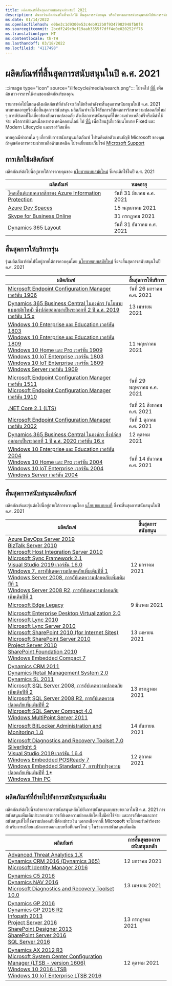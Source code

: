 ```yaml
---
title: ผลิตภัณฑ์ที่สิ้นสุดการสนับสนุนสำหรับปี 2021
description: ค้นหาว่าผลิตภัณฑ์ใดที่จะเลิกใช้ สิ้นสุดการสนับสนุน หรือย้ายจากการสนับสนุนหลักไปยังการสนับสนุนแบบขยายเวลาในปี ค.ศ. 2021
ms.date: 01/14/2022
ms.openlocfilehash: e0be3c1d9300e53c4eb912b0f9347902948fb0f8
ms.sourcegitcommit: 2bcdf249c9ef19aab3355f7dff4e0e020252ff76
ms.translationtype: HT
ms.contentlocale: th-TH
ms.lasthandoff: 03/18/2022
ms.locfileid: "4117498"
---
```

# <a name="products-ending-support-in-2021"></a>ผลิตภัณฑ์ที่สิ้นสุดการสนับสนุนในปี ค.ศ. 2021

:::image type="icon" source="/lifecycle/media/search.png":::
โปรดไป [ที่นี่](/lifecycle/products/) เพื่อค้นหาวงจรการใช้งานของผลิตภัณฑ์ของคุณ

รายการต่อไปนี้แสดงถึงผลิตภัณฑ์ที่กำลังจะเลิกใช้หรือกำลังจะสิ้นสุดการสนับสนุนในปี ค.ศ. 2021 หากหมดอายุหรือเมื่อสิ้นสุดการสนับสนุน ผลิตภัณฑ์จะไม่ได้รับการอัปเดตการรักษาความปลอดภัยใหม่ ๆ การอัปเดตที่ไม่เกี่ยวข้องกับความปลอดภัย ตัวเลือกการสนับสนุนที่ให้ความช่วยเหลือฟรีหรือมีค่าใช้จ่าย หรือการอัปเดตเนื้อหาทางเทคนิคออนไลน์ ไป [ที่นี่](/lifecycle/overview/product-end-of-support-overview) เพื่อเรียนรู้เกี่ยวกับนโยบาย Fixed และ Modern Lifecycle และเซอร์วิสแพ็ค

หากคุณมีคำถามใด ๆ เกี่ยวกับการสนับสนุนผลิตภัณฑ์ โปรดติดต่อตัวแทนบัญชี Microsoft ของคุณ ถ้าคุณต้องการความช่วยเหลือด้านเทคนิค โปรดเยี่ยมชมเว็บไซต์ [Microsoft Support](https://support.microsoft.com/contactus/?ws=support)

## <a name="product-retirements"></a>การเลิกใช้ผลิตภัณฑ์

ผลิตภัณฑ์ต่อไปนี้อยู่ภายใต้การควบคุมของ [นโยบายแบบสมัยใหม่](/lifecycle/policies/modern) ซึ่งจะเลิกใช้ในปี ค.ศ. 2021

| ผลิตภัณฑ์ | หมดอายุ |
| --- | --- |
| [ไคลเอ็นต์แบบคลาสสิกของ Azure Information Protection](/lifecycle/products/azure-information-protection-classic-client?branch=live)<br> | วันที่ 31 มีนาคม ค.ศ. 2021 |
| [Azure Dev Spaces](/lifecycle/products/azure-dev-spaces?branch=live)<br> | 15 พฤษภาคม 2021 |
| [Skype for Business Online](/lifecycle/products/skype-for-business-online?branch=live)<br> | 31 กรกฎาคม 2021 |
| [Dynamics 365 Layout](/lifecycle/products/dynamics-365-layout?branch=live)<br> | วันที่ 31 ธันวาคม ค.ศ. 2021 |


## <a name="release-end-of-servicing"></a>สิ้นสุดการให้บริการรุ่น

รุ่นผลิตภัณฑ์ต่อไปนี้อยู่ภายใต้การควบคุมโดย [นโยบายแบบสมัยใหม่](/lifecycle/policies/modern) ซึ่งจะสิ้นสุดการสนับสนุนในปี ค.ศ. 2021

| ผลิตภัณฑ์ | สิ้นสุดการให้บริการ |
| --- | --- |
| [Microsoft Endpoint Configuration Manager เวอร์ชัน 1906](/lifecycle/products/microsoft-endpoint-configuration-manager?branch=live)<br> | วันที่ 26 มกราคม ค.ศ. 2021 |
| [Dynamics 365 Business Central ในองค์กร (นโยบายแบบสมัยใหม่) ซึ่งปล่อยออกมาเป็นระลอกที่ 2 ปี ค.ศ. 2019 เวอร์ชัน 15.x](/lifecycle/products/dynamics-365-business-central-onpremises-modern-policy?branch=live)<br> | 13 เมษายน 2021 |
| [Windows 10 Enterprise และ Education เวอร์ชัน 1803](/lifecycle/products/windows-10-enterprise-and-education?branch=live)<br>[Windows 10 Enterprise และ Education เวอร์ชัน 1809](/lifecycle/products/windows-10-enterprise-and-education?branch=live)<br>[Windows 10 Home และ Pro เวอร์ชัน 1909](/lifecycle/products/windows-10-home-and-pro?branch=live)<br>[Windows 10 IoT Enterprise เวอร์ชัน 1803](/lifecycle/products/windows-10-iot-enterprise?branch=live)<br>[Windows 10 IoT Enterprise เวอร์ชัน 1809](/lifecycle/products/windows-10-iot-enterprise?branch=live)<br>[Windows Server เวอร์ชัน 1909](/lifecycle/products/windows-server?branch=live)<br> | 11 พฤษภาคม 2021 |
| [Microsoft Endpoint Configuration Manager เวอร์ชัน 1511](/lifecycle/products/microsoft-endpoint-configuration-manager?branch=live)<br>[Microsoft Endpoint Configuration Manager เวอร์ชัน 1910](/lifecycle/products/microsoft-endpoint-configuration-manager?branch=live)<br> | วันที่ 29 พฤษภาคม ค.ศ. 2021 |
| [.NET Core 2.1 (LTS)](/lifecycle/products/microsoft-net-and-net-core?branch=live)<br> | วันที่ 21 สิงหาคม ค.ศ. 2021 |
| [Microsoft Endpoint Configuration Manager เวอร์ชัน 2002](/lifecycle/products/microsoft-endpoint-configuration-manager?branch=live)<br> | วันที่ 1 ตุลาคม ค.ศ. 2021 |
| [Dynamics 365 Business Central ในองค์กร ซึ่งปล่อยออกมาเป็นระลอกที่ 1 ปี ค.ศ. 2020 เวอร์ชัน 16.x](/lifecycle/products/dynamics-365-business-central-onpremises-modern-policy?branch=live)<br> | 12 ตุลาคม 2021 |
| [Windows 10 Enterprise และ Education เวอร์ชัน 2004](/lifecycle/products/windows-10-enterprise-and-education?branch=live)<br>[Windows 10 Home และ Pro เวอร์ชัน 2004](/lifecycle/products/windows-10-home-and-pro?branch=live)<br>[Windows 10 IoT Enterprise เวอร์ชัน 2004](/lifecycle/products/windows-10-iot-enterprise?branch=live)<br>[Windows Server เวอร์ชัน 2004](/lifecycle/products/windows-server?branch=live)<br> | วันที่ 14 ธันวาคม ค.ศ. 2021 |


## <a name="products-reaching-end-of-support"></a>สิ้นสุดการสนับสนุนผลิตภัณฑ์

ผลิตภัณฑ์และรุ่นต่อไปนี้อยู่ภายใต้การควบคุมโดย [นโยบายแบบคงที่](/lifecycle/policies/fixed) ซึ่งจะสิ้นสุดการสนับสนุนในปี ค.ศ. 2021

| ผลิตภัณฑ์ | สิ้นสุดการสนับสนุน |
| --- | --- |
| [Azure DevOps Server 2019](/lifecycle/products/azure-devops-server-2019?branch=live)<br>[BizTalk Server 2010](/lifecycle/products/biztalk-server-2010?branch=live)<br>[Microsoft Host Integration Server 2010](/lifecycle/products/microsoft-host-integration-server-2010?branch=live)<br>[Microsoft Sync Framework 2.1](/lifecycle/products/microsoft-sync-framework-21?branch=live)<br>[Visual Studio 2019 เวอร์ชัน 16.0](/lifecycle/products/visual-studio-2019?branch=live)<br>[Windows 7, การอัปเดตความปลอดภัยเพิ่มเติมปีที่ 1](/lifecycle/products/windows-7?branch=live)<br>[Windows Server 2008, การอัปเดตความปลอดภัยเพิ่มเติมปีที่ 1](/lifecycle/products/windows-server-2008?branch=live)<br>[Windows Server 2008 R2, การอัปเดตความปลอดภัยเพิ่มเติมปีที่ 1](/lifecycle/products/windows-server-2008-r2?branch=live)<br> | 12 มกราคม 2021 |
| [Microsoft Edge Legacy](/lifecycle/products/microsoft-edge-legacy?branch=live)<br> | 9 มีนาคม 2021 |
| [Microsoft Enterprise Desktop Virtualization 2.0](/lifecycle/products/microsoft-enterprise-desktop-virtualization-20?branch=live)<br>[Microsoft Lync 2010](/lifecycle/products/microsoft-lync-2010?branch=live)<br>[Microsoft Lync Server 2010](/lifecycle/products/microsoft-lync-server-2010?branch=live)<br>[Microsoft SharePoint 2010 (for Internet Sites)](/lifecycle/products/microsoft-sharepoint-2010?branch=live)<br>[Microsoft SharePoint Server 2010](/lifecycle/products/microsoft-sharepoint-server-2010?branch=live)<br>[Project Server 2010](/lifecycle/products/project-server-2010?branch=live)<br>[SharePoint Foundation 2010](/lifecycle/products/sharepoint-foundation-2010?branch=live)<br>[Windows Embedded Compact 7](/lifecycle/products/windows-embedded-compact-7?branch=live)<br> | 13 เมษายน 2021 |
| [Dynamics CRM 2011](/lifecycle/products/dynamics-crm-2011?branch=live)<br>[Dynamics Retail Management System 2.0](/lifecycle/products/dynamics-retail-management-system-20?branch=live)<br>[Dynamics SL 2011](/lifecycle/products/dynamics-sl-2011?branch=live)<br>[Microsoft SQL Server 2008, การอัปเดตความปลอดภัยเพิ่มเติมปีที่ 2](/lifecycle/products/microsoft-sql-server-2008?branch=live)<br>[Microsoft SQL Server 2008 R2, การอัปเดตความปลอดภัยเพิ่มเติมปีที่ 2](/lifecycle/products/microsoft-sql-server-2008-r2?branch=live)<br>[Microsoft SQL Server Compact 4.0](/lifecycle/products/microsoft-sql-server-compact-40?branch=live)<br>[Windows MultiPoint Server 2011](/lifecycle/products/windows-multipoint-server-2011?branch=live)<br> | 13 กรกฎาคม 2021 |
| [Microsoft BitLocker Administration and Monitoring 1.0](/lifecycle/products/microsoft-bitlocker-administration-and-monitoring-10?branch=live)<br> | 14 กันยายน 2021 |
| [Microsoft Diagnostics and Recovery Toolset 7.0](/lifecycle/products/microsoft-diagnostics-and-recovery-toolset-70?branch=live)<br>[Silverlight 5](/lifecycle/products/silverlight-5?branch=live)<br>[Visual Studio 2019 เวอร์ชัน 16.4](/lifecycle/products/visual-studio-2019?branch=live)<br>[Windows Embedded POSReady 7](/lifecycle/products/windows-embedded-posready-7?branch=live)<br>[Windows Embedded Standard 7, การปรับปรุงความปลอดภัยเพิ่มเติมปีที่ 1*](/lifecycle/products/windows-embedded-standard-7?branch=live)<br>[Windows Thin PC](/lifecycle/products/windows-thin-pc?branch=live)<br> | 12 ตุลาคม 2021 |


## <a name="products-moving-to-extended-support"></a>ผลิตภัณฑ์ที่ย้ายไปยังการสนับสนุนเพิ่มเติม

ผลิตภัณฑ์ต่อไปนี้จะย้ายจากการสนับสนุนหลักไปยังการสนับสนุนแบบขยายเวลาในปี ค.ศ. 2021 การสนับสนุนเพิ่มเติมประกอบด้วยการอัปเดตความปลอดภัยโดยไม่มีค่าใช้จ่าย และการอัปเดตและการสนับสนุนที่ไม่ใช่ความปลอดภัยที่ต้องชำระเงิน นอกเหนือจากนี้ Microsoft จะไม่ยอมรับคำร้องขอสำหรับการเปลี่ยนแปลงการออกแบบหรือฟีเจอร์ใหม่ ๆ ในช่วงการสนับสนุนเพิ่มเติม

| ผลิตภัณฑ์ | การสิ้นสุดของการสนับสนุนหลัก |
| --- | --- |
| [Advanced Threat Analytics 1.X](/lifecycle/products/advanced-threat-analytics-1x?branch=live)<br>[Dynamics CRM 2016 (Dynamics 365)](/lifecycle/products/dynamics-crm-2016-dynamics-365?branch=live)<br>[Microsoft Identity Manager 2016](/lifecycle/products/microsoft-identity-manager-2016?branch=live)<br> | 12 มกราคม 2021 |
| [Dynamics C5 2016](/lifecycle/products/dynamics-c5-2016?branch=live)<br>[Dynamics NAV 2016](/lifecycle/products/dynamics-nav-2016?branch=live)<br>[Microsoft Diagnostics and Recovery Toolset 10.0](/lifecycle/products/microsoft-diagnostics-and-recovery-toolset-100?branch=live)<br> | 13 เมษายน 2021 |
| [Dynamics GP 2016](/lifecycle/products/dynamics-gp-2016?branch=live)<br>[Dynamics GP 2016 R2](/lifecycle/products/dynamics-gp-2016-r2?branch=live)<br>[Infopath 2013](/lifecycle/products/infopath-2013?branch=live)<br>[Project Server 2016](/lifecycle/products/project-server-2016?branch=live)<br>[SharePoint Designer 2013](/lifecycle/products/sharepoint-designer-2013?branch=live)<br>[SharePoint Server 2016](/lifecycle/products/sharepoint-server-2016?branch=live)<br>[SQL Server 2016](/lifecycle/products/sql-server-2016?branch=live)<br> | 13 กรกฎาคม 2021 |
| [Dynamics AX 2012 R3](/lifecycle/products/dynamics-ax-2012-r3?branch=live)<br>[Microsoft System Center Configuration Manager (LTSB - version 1606)](/lifecycle/products/microsoft-system-center-configuration-manager-ltsb-version-1606?branch=live)<br>[Windows 10 2016 LTSB](/lifecycle/products/windows-10-2016-ltsb?branch=live)<br>[Windows 10 IoT Enterprise LTSB 2016](/lifecycle/products/windows-10-iot-enterprise-ltsb-2016?branch=live)<br> | 12 ตุลาคม 2021 |
